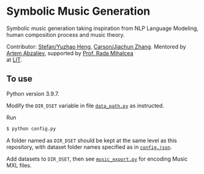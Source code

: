 # Symbolic Music Generation
Symbolic music generation taking inspiration from NLP Language Modeling, human composition process and music theory. 

Contributor: [Stefan/Yuzhao Heng](https://stefanheng.github.io), [Carson/Jiachun Zhang](https://github.com/SonyaInSiberia).
Mentored by [Artem Abzaliev](http://artem.site44.com), 
supported by [Prof. Rada Mihalcea](https://web.eecs.umich.edu/~mihalcea/)  
at [LIT](https://lit.eecs.umich.edu/people.html).


## To use 
Python version 3.9.7. 

Modify the `DIR_DSET` variable in file [`data_path.py`](https://github.com/StefanHeng/Symbolic-Music-Generation/blob/master/musicnlp/util/data_path.py) 
as instructed.


Run 
```bash
$ python config.py
```

A folder named as `DIR_DSET` should be kept at the same level as 
this repository, with dataset folder names specified as 
in [`config.json`](https://github.com/StefanHeng/Symbolic-Music-Generation/blob/master/musicnlp/util/config.json).

Add datasets to `DIR_DSET`, then see [`music_export.py`](https://github.com/StefanHeng/Symbolic-Music-Generation/blob/master/musicnlp/preprocess/music_export.py) for encoding Music MXL files. 

